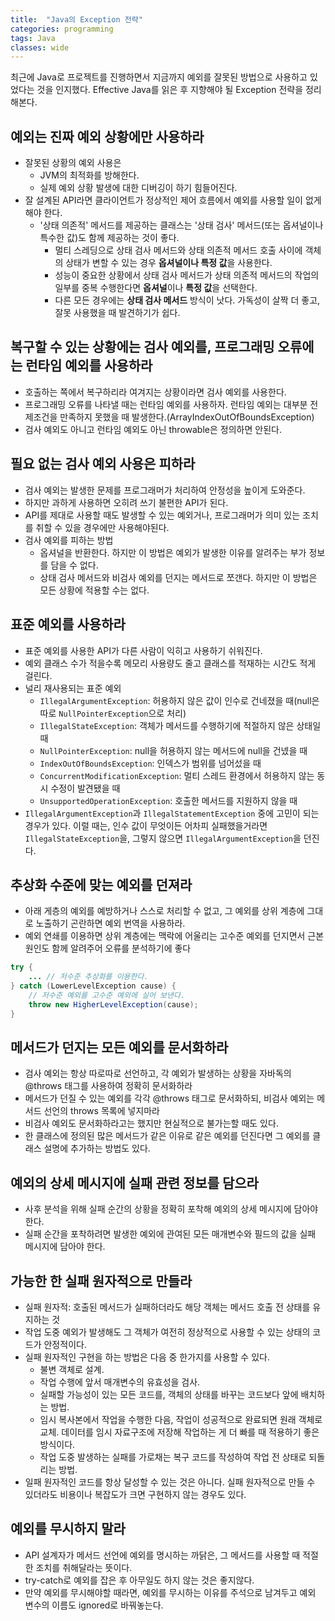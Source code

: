 ```yaml
---
title:  "Java의 Exception 전략"
categories: programming
tags: Java
classes: wide
---
```


최근에 Java로 프로젝트를 진행하면서 지금까지 예외를 잘못된 방법으로 사용하고 있었다는 것을 인지했다. Effective Java를 읽은 후 지향해야 될 Exception 전략을 정리해본다.

## 예외는 진짜 예외 상황에만 사용하라

- 잘못된 상황의 예외 사용은
    - JVM의 최적화를 방해한다.
    - 실제 예외 상황 발생에 대한 디버깅이 하기 힘들어진다.
- 잘 설계된 API라면 클라이언트가 정상적인 제어 흐름에서 예외를 사용할 일이 없게 해야 한다.
    - '상태 의존적' 메서드를 제공하는 클래스는 '상태 검사' 메서드(또는 옵셔널이나 특수한 값)도 함께 제공하는 것이 좋다.
        - 멀티 스레딩으로 상태 검사 메서드와 상태 의존적 메서드 호출 사이에 객체의 상태가 변할 수 있는 경우 **옵셔널이나 특정 값**을 사용한다.
        - 성능이 중요한 상황에서 상태 검사 메서드가 상태 의존적 메서드의 작업의 일부를 중복 수행한다면 **옵셔널**이나 **특정 값**을 선택한다.
        - 다른 모든 경우에는 **상태 검사 메서드** 방식이 낫다. 가독성이 살짝 더 좋고, 잘못 사용했을 때 발견하기가 쉽다.

## 복구할 수 있는 상황에는 검사 예외를, 프로그래밍 오류에는 런타임 예외를 사용하라

- 호출하는 쪽에서 복구하리라 여겨지는 상황이라면 검사 예외를 사용한다.
- 프로그래밍 오류를 나타낼 때는 런타임 예외를 사용하자. 런타임 예외는 대부분 전제조건을 만족하지 못했을 때 발생한다.(ArrayIndexOutOfBoundsException)
- 검사 예외도 아니고 런타임 예외도 아닌 throwable은 정의하면 안된다.

## 필요 없는 검사 예외 사용은 피하라

- 검사 예외는 발생한 문제를 프로그래머가 처리하여 안정성을 높이게 도와준다.
- 하지만 과하게 사용하면 오히려 쓰기 불편한 API가 된다.
- API를 제대로 사용할 때도 발생할 수 있는 예외거나, 프로그래머가 의미 있는 조치를 취할 수 있을 경우에만 사용해야된다.
- 검사 예외를 피하는 방법
    - 옵셔널을 반환한다. 하지만 이 방법은 예외가 발생한 이유를 알려주는 부가 정보를 담을 수 없다.
    - 상태 검사 메서드와 비검사 예외를 던지는 메서드로 쪼갠다. 하지만 이 방법은 모든 상황에 적용할 수는 없다.

## 표준 예외를 사용하라

- 표준 예외를 사용한 API가 다른 사람이 익히고 사용하기 쉬워진다.
- 예외 클래스 수가 적을수록 메모리 사용량도 줄고 클래스를 적재하는 시간도 적게 걸린다.
- 널리 재사용되는 표준 예외
    - `IllegalArgumentException`: 허용하지 않은 값이 인수로 건네졌을 때(null은 따로 `NullPointerException`으로 처리)
    - `IllegalStateException`: 객체가 메서드를 수행하기에 적절하지 않은 상태일 때
    - `NullPointerException`: null을 허용하지 않는 메서드에 null을 건넸을 때
    - `IndexOutOfBoundsException`: 인덱스가 범위를 넘어섰을 때
    - `ConcurrentModificationException`: 멀티 스레드 환경에서 허용하지 않는 동시 수정이 발견됐을 때
    - `UnsupportedOperationException`: 호출한 메서드를 지원하지 않을 때
- `IllegalArgumentException`과 `IllegalStatementException` 중에 고민이 되는 경우가 있다. 이럴 때는, 인수 값이 무엇이든 어차피 실패했을거라면 `IllegalStateException`을, 그렇지 않으면 `IllegalArgumentException`을 던진다.

## 추상화 수준에 맞는 예외를 던져라

- 아래 게층의 예외를 예방하거나 스스로 처리할 수 없고, 그 예외를 상위 계층에 그대로 노출하기 곤란하면 예외 번역을 사용하라.
- 예외 연쇄를 이용하면 상위 계층에는 맥락에 어울리는 고수준 예외를 던지면서 근본 원인도 함께 알려주어 오류를 분석하기에 좋다

```java
try {
	... // 저수준 추상화를 이용한다.
} catch (LowerLevelException cause) {
	// 저수준 예외를 고수준 예외에 실어 보낸다.
	throw new HigherLevelException(cause); 
}
```

## 메서드가 던지는 모든 예외를 문서화하라

- 검사 예외는 항상 따로따로 선언하고, 각 예외가 발생하는 상황을 자바독의 @throws 태그를 사용하여 정확히 문서화하라
- 메서드가 던질 수 있는 예외를 각각 @throws 태그로 문서화하되, 비검사 예외는 메서드 선언의 throws 목록에 넣지마라
- 비검사 예외도 문서화하라고는 했지만 현실적으로 불가는할 때도 있다.
- 한 클래스에 정의된 많은 메서드가 같은 이유로 같은 예외를 던진다면 그 예외를 클래스 설명에 추가하는 방법도 있다.

## 예외의 상세 메시지에 실패 관련 정보를 담으라

- 사후 분석을 위해 실패 순간의 상황을 정확히 포착해 예외의 상세 메시지에 담아야 한다.
- 실패 순간을 포착하려면 발생한 예외에 관여된 모든 매개변수와 필드의 값을 실패 메시지에 담아야 한다.

## 가능한 한 실패 원자적으로 만들라

- 실패 원자적: 호출된 메서드가 실패하더라도 해당 객체는 메서드 호출 전 상태를 유지하는 것
- 작업 도중 예외가 발생해도 그 객체가 여전히 정상적으로 사용할 수 있는 상태의 코드가 안정적이다.
- 실패 원자적인 구현을 하는 방법은 다음 중 한가지를 사용할 수 있다.
    - 불변 객체로 설계.
    - 작업 수행에 앞서 매개변수의 유효성을 검사.
    - 실패할 가능성이 있는 모든 코드를, 객체의 상태를 바꾸는 코드보다 앞에 배치하는 방법.
    - 임시 복사본에서 작업을 수행한 다음, 작업이 성공적으로 완료되면 원래 객체로 교체. 데이터를 임시 자료구조에 저장해 작업하는 게 더 빠를 때 적용하기 좋은 방식이다.
    - 작업 도중 발생하는 실패를 가로채는 복구 코드를 작성하여 작업 전 상태로 되돌리는 방법.
- 일패 원자적인 코드를 항상 달성할 수 있는 것은 아니다. 실패 원자적으로 만들 수 있더라도 비용이나 복잡도가 크면 구현하지 않는 경우도 있다.

## 예외를 무시하지 말라

- API 설계자가 메서드 선언에 예외를 명시하는 까닭은, 그 메서드를 사용할 때 적절한 조치를 취해달라는 뜻이다.
- try-catch로 예외를 잡은 후 아무일도 하지 않는 것은 좋지않다.
- 만약 예외를 무시해야할 때라면, 예외를 무시하는 이유를 주석으로 남겨두고 예외 변수의 이름도 ignored로 바꿔놓는다.